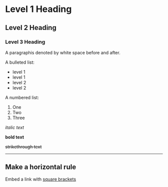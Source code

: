 # Level 1 Heading

## Level 2 Heading

### Level 3 Heading

A paragraphis denoted by white space before and after.

A bulleted list:
- level 1
- level 1
 - level 2
 - level 2

A numbered list:
1. One
2. Two
3. Three

*italic text*

**bold text**

~~strikethrough text~~

---
Make a horizontal rule
---

Embed a link with [square brackets](https://daringfireball.net/projects/markdown/syntax)

